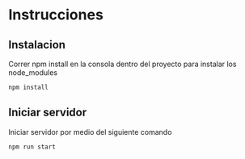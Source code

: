 # Instrucciones

## Instalacion

Correr npm install en la consola dentro del proyecto para instalar los node_modules

```bash
npm install
```
## Iniciar servidor

Iniciar servidor por medio del siguiente comando

```bash
npm run start
```
